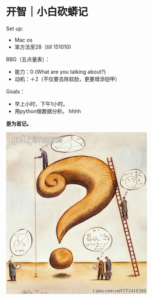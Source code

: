 # 开智｜小白砍蟒记
Set up:
 - Mac os
 - 笨方法至28（till 151010)

 
BBG（五点量表）：
- 能力：0 (What are you talking about?)
- 动机：＋2（不仅要去除软肋，更要增添铠甲）

Goals：
 - 早上小时，下午1小时。
 - 用python做数据分析。
 hhhh

 

**是为首记。**


![](IMG_1558.JPG)